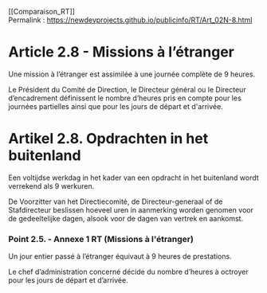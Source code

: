 [[Comparaison_RT]]  
Permalink : https://newdevprojects.github.io/publicinfo/RT/Art_02N-8.html

# Article 2.8 - Missions à l’étranger

Une mission à l’étranger est assimilée à une journée complète de 9 heures. 

Le Président du Comité de Direction, le Directeur général ou le Directeur d’encadrement définissent le nombre d’heures pris en compte pour les journées partielles ainsi que pour les jours de départ et d'arrivée.

# Artikel 2.8. Opdrachten in het buitenland 
Een voltijdse werkdag in het kader van een opdracht in het buitenland wordt verrekend als 9 werkuren. 

De Voorzitter van het Directiecomité, de Directeur-generaal of de Stafdirecteur beslissen hoeveel uren in aanmerking worden genomen voor de gedeeltelijke dagen, alsook voor de dagen van vertrek en aankomst. 

### Point 2.5. - Annexe 1 RT (Missions à l'étranger)

Un jour entier passé à l’étranger équivaut à 9 heures de prestations. 

Le chef d’administration concerné décide du nombre d’heures à octroyer pour les jours de départ et d’arrivée. 

